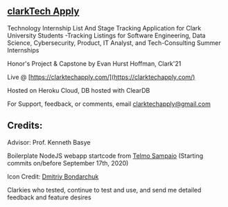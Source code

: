 ## [clarkTech Apply](https://clarktechapply.com/)

Technology Internship List And Stage Tracking Application for Clark University Students
    -Tracking Listings for Software Engineering, Data Science, Cybersecurity, Product, IT Analyst, and Tech-Consulting Summer Internships

Honor's Project & Capstone by Evan Hurst Hoffman, Clark'21

Live @ [https://clarktechapply.com/](https://clarktechapply.com/)

Hosted on Heroku Cloud, DB hosted with ClearDB

For Support, feedback, or comments, email clarktechapply@gmail.com

## Credits:

Advisor: Prof. Kenneth Basye

Boilerplate NodeJS webapp startcode from [Telmo Sampaio](https://www.youtube.com/playlist?list=PLD9SRxG6ST3GBsczn8OUKLaErhrvOz9zQ)
    (Starting commits on/before September 17th, 2020)

Icon Credit: [Dmitriy Bondarchuk](https://www.behance.net/indie4art)

Clarkies who tested, continue to test and use, and send me detailed feedback and feature desires